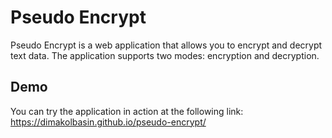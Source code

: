 # Pseudo Encrypt

Pseudo Encrypt is a web application that allows you to encrypt and decrypt text data. The application supports two modes: encryption and decryption.

## Demo

You can try the application in action at the following link: https://dimakolbasin.github.io/pseudo-encrypt/